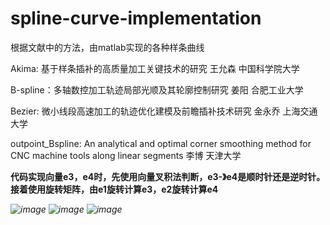 # spline-curve-implementation
根据文献中的方法，由matlab实现的各种样条曲线

Akima: 基于样条插补的高质量加工关键技术的研究 王允森 中国科学院大学

B-spline：多轴数控加工轨迹局部光顺及其轮廓控制研究 姜阳 合肥工业大学

Bezier: 微小线段高速加工的轨迹优化建模及前瞻插补技术研究 金永乔 上海交通大学

outpoint_Bspline: An analytical and optimal corner smoothing method for CNC machine tools along linear segments 李博 天津大学

**代码实现向量e3，e4时，先使用向量叉积法判断，e3-》e4是顺时针还是逆时针。接着使用旋转矩阵，由e1旋转计算e3，e2旋转计算e4**
                  
_![image](https://github.com/user-attachments/assets/81c09a5f-2746-4b37-9c44-f2baf96e9b3f)_
_![image](https://github.com/user-attachments/assets/031b163c-8b84-4c83-9080-9560090a0f83)_
_![image](https://github.com/user-attachments/assets/0433003f-025f-4762-bdda-b1fde81cd4c9)_
